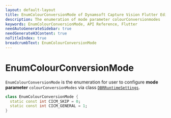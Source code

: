 ```yaml
---
layout: default-layout
title: EnumColourConversionMode of Dynamsoft Capture Vision Flutter Edition
description: The enumeration of mode parameter colourConversionmodes
keywords: EnumColourConversionMode, API Reference, Flutter
needAutoGenerateSidebar: true
needGenerateH3Content: true
noTitleIndex: true
breadcrumbText: EnumColourConversionMode
---
```


# EnumColourConversionMode

`EnumColourConversionMode` is the enumeration for user to configure **mode parameter** `colourConversionModes` via class [`DBRRuntimeSettings`](class-dbr-runtime-settings.md).

```dart
class EnumColourConversionMode {
  static const int CICM_SKIP = 0;
  static const int CICM_GENERAL = 1;
}
```
